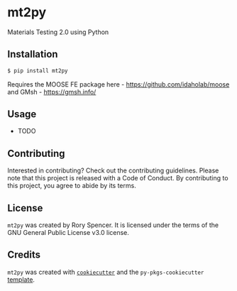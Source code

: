 # mt2py

Materials Testing 2.0 using Python

## Installation

```bash
$ pip install mt2py
```

Requires the MOOSE FE package here - https://github.com/idaholab/moose and GMsh - https://gmsh.info/

## Usage

- TODO

## Contributing

Interested in contributing? Check out the contributing guidelines. Please note that this project is released with a Code of Conduct. By contributing to this project, you agree to abide by its terms.

## License

`mt2py` was created by Rory Spencer. It is licensed under the terms of the GNU General Public License v3.0 license.

## Credits

`mt2py` was created with [`cookiecutter`](https://cookiecutter.readthedocs.io/en/latest/) and the `py-pkgs-cookiecutter` [template](https://github.com/py-pkgs/py-pkgs-cookiecutter).
